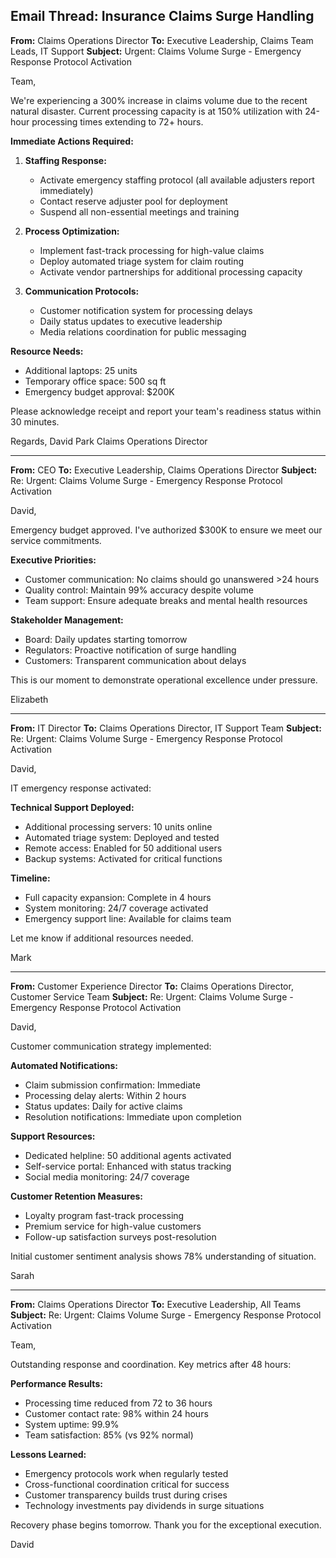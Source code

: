 ## Email Thread: Insurance Claims Surge Handling

**From:** Claims Operations Director
**To:** Executive Leadership, Claims Team Leads, IT Support
**Subject:** Urgent: Claims Volume Surge - Emergency Response Protocol Activation

Team,

We're experiencing a 300% increase in claims volume due to the recent natural disaster. Current processing capacity is at 150% utilization with 24-hour processing times extending to 72+ hours.

**Immediate Actions Required:**

1. **Staffing Response:**
   - Activate emergency staffing protocol (all available adjusters report immediately)
   - Contact reserve adjuster pool for deployment
   - Suspend all non-essential meetings and training

2. **Process Optimization:**
   - Implement fast-track processing for high-value claims
   - Deploy automated triage system for claim routing
   - Activate vendor partnerships for additional processing capacity

3. **Communication Protocols:**
   - Customer notification system for processing delays
   - Daily status updates to executive leadership
   - Media relations coordination for public messaging

**Resource Needs:**
- Additional laptops: 25 units
- Temporary office space: 500 sq ft
- Emergency budget approval: $200K

Please acknowledge receipt and report your team's readiness status within 30 minutes.

Regards,
David Park
Claims Operations Director

---

**From:** CEO
**To:** Executive Leadership, Claims Operations Director
**Subject:** Re: Urgent: Claims Volume Surge - Emergency Response Protocol Activation

David,

Emergency budget approved. I've authorized $300K to ensure we meet our service commitments.

**Executive Priorities:**
- Customer communication: No claims should go unanswered >24 hours
- Quality control: Maintain 99% accuracy despite volume
- Team support: Ensure adequate breaks and mental health resources

**Stakeholder Management:**
- Board: Daily updates starting tomorrow
- Regulators: Proactive notification of surge handling
- Customers: Transparent communication about delays

This is our moment to demonstrate operational excellence under pressure.

Elizabeth

---

**From:** IT Director
**To:** Claims Operations Director, IT Support Team
**Subject:** Re: Urgent: Claims Volume Surge - Emergency Response Protocol Activation

David,

IT emergency response activated:

**Technical Support Deployed:**
- Additional processing servers: 10 units online
- Automated triage system: Deployed and tested
- Remote access: Enabled for 50 additional users
- Backup systems: Activated for critical functions

**Timeline:**
- Full capacity expansion: Complete in 4 hours
- System monitoring: 24/7 coverage activated
- Emergency support line: Available for claims team

Let me know if additional resources needed.

Mark

---

**From:** Customer Experience Director
**To:** Claims Operations Director, Customer Service Team
**Subject:** Re: Urgent: Claims Volume Surge - Emergency Response Protocol Activation

David,

Customer communication strategy implemented:

**Automated Notifications:**
- Claim submission confirmation: Immediate
- Processing delay alerts: Within 2 hours
- Status updates: Daily for active claims
- Resolution notifications: Immediate upon completion

**Support Resources:**
- Dedicated helpline: 50 additional agents activated
- Self-service portal: Enhanced with status tracking
- Social media monitoring: 24/7 coverage

**Customer Retention Measures:**
- Loyalty program fast-track processing
- Premium service for high-value customers
- Follow-up satisfaction surveys post-resolution

Initial customer sentiment analysis shows 78% understanding of situation.

Sarah

---

**From:** Claims Operations Director
**To:** Executive Leadership, All Teams
**Subject:** Re: Urgent: Claims Volume Surge - Emergency Response Protocol Activation

Team,

Outstanding response and coordination. Key metrics after 48 hours:

**Performance Results:**
- Processing time reduced from 72 to 36 hours
- Customer contact rate: 98% within 24 hours
- System uptime: 99.9%
- Team satisfaction: 85% (vs 92% normal)

**Lessons Learned:**
- Emergency protocols work when regularly tested
- Cross-functional coordination critical for success
- Customer transparency builds trust during crises
- Technology investments pay dividends in surge situations

Recovery phase begins tomorrow. Thank you for the exceptional execution.

David
